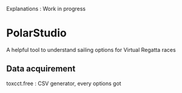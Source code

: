 Explanations : Work in progress

# PolarStudio
A helpful tool to understand sailing options for Virtual Regatta races

## Data acquirement

toxcct.free : CSV generator, every options got 
